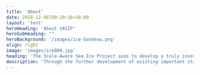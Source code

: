 ```yaml
---
title: 'About'
date: 2018-12-06T09:29:16+10:00
layout: 'test'
heroHeading: 'About SASIP'
heroSubHeading: ""
heroBackground: '/images/ice-bandeau.png'
align: right
image: 'images/ice800.jpg'
heading: 'The Scale-Aware Sea Ice Project aims to develop a truly innovative, scale-aware continuum sea ice model for climate research; one that faithfully represents sea ice dynamics and thermodynamics and that is physically sound, data-adaptive, highly parallelized and computationally efﬁcient. SASIP will use machine learning and data assimilation to exploit large datasets obtained from both simulations and remote sensing.'
description: 'Through the further development of existing important state-of-the-art simulators created by some of the investigators, SASIP will build a data-constrained sea ice model that is based on solid-like physics. This model will allow improved high resolution and large scale predictions of Arctic and Antarctic sea ice, and the propagation of sea ice related climate feedback. Employing hybrid data assimilation and machine learning approaches as a native part of the model architecture will allow for objective combinations of models and data. Ultimately, SASIP will give a better understanding of the impact of amplified warming in polar regions through the development of a model that reduces uncertainties related to global earth systems.'
---
```

